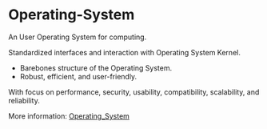 # Operating-System

An User Operating System for computing.

Standardized interfaces and interaction with Operating System Kernel.  
* Barebones structure of the Operating System.
* Robust, efficient, and user-friendly.

With focus on performance, security, usability, compatibility, scalability, and reliability.

More information: [Operating_System](./Operating_System)
